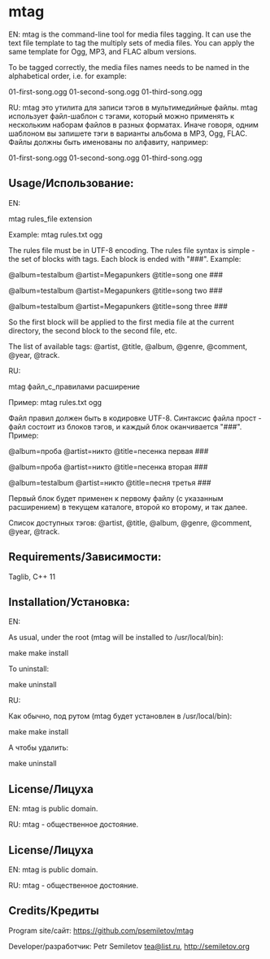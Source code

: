# mtag

EN: mtag is the command-line tool for media files tagging. It can use the text file template to tag the multiply sets of media files. You can apply the same template for Ogg, MP3, and FLAC album versions. 

To be tagged correctly, the media files names needs to be named in the alphabetical order, i.e. for example:

01-first-song.ogg 
01-second-song.ogg 
01-third-song.ogg 

RU: mtag это утилита для записи тэгов в мультимедийные файлы. mtag использует файл-шаблон с тэгами, который можно применять к нескольким наборам файлов в разных форматах. Иначе говоря, одним шаблоном вы запишете тэги в варианты альбома в MP3, Ogg, FLAC. Файлы должны быть именованы по алфавиту, например:

01-first-song.ogg 
01-second-song.ogg 
01-third-song.ogg 


Usage/Использование:
------------

EN:

mtag rules_file extension

Example: mtag rules.txt ogg

The rules file must be in UTF-8 encoding. The rules file syntax is simple - the set of blocks with tags. Each block is ended with "\#\#\#". Example:

@album=testalbum
@artist=Megapunkers
@title=song one
\#\#\#

@album=testalbum
@artist=Megapunkers
@title=song two
\#\#\#

@album=testalbum
@artist=Megapunkers
@title=song three
\#\#\#

So the first block will be applied to the first media file at the current directory, the second block to the second file, etc. 

The list of available tags: @artist, @title, @album, @genre, @comment, @year, @track.

RU:

mtag файл_с_правилами расширение

Пример: mtag rules.txt ogg

Файл правил должен быть в кодировке UTF-8. Синтаксис файла прост - файл состоит из блоков тэгов, и каждый блок оканчивается "\#\#\#". Пример:

@album=проба
@artist=никто
@title=песенка первая
\#\#\#

@album=проба
@artist=никто
@title=песенка вторая
\#\#\#

@album=testalbum
@artist=никто
@title=песня третья
\#\#\#

Первый блок будет применен к первому файлу (с указанным расширением) в текущем каталоге, второй ко второму, и так далее.

Список доступных тэгов: @artist, @title, @album, @genre, @comment, @year, @track.

Requirements/Зависимости:
------------

Taglib, C++ 11

Installation/Установка:
------------

EN:

As usual, under the root (mtag will be installed to /usr/local/bin):

make
make install

To uninstall:

make uninstall


RU:

Как обычно, под рутом (mtag будет установлен в /usr/local/bin):

make
make install

А чтобы удалить:

make uninstall


License/Лицуха
-----------

EN: mtag is public domain.

RU: mtag - общественное достояние.


License/Лицуха
-----------

EN: mtag is public domain.

RU: mtag - общественное достояние.


Credits/Кредиты
------------

Program site/сайт: https://github.com/psemiletov/mtag

Developer/разработчик:
Petr Semiletov <tea@list.ru>, http://semiletov.org

